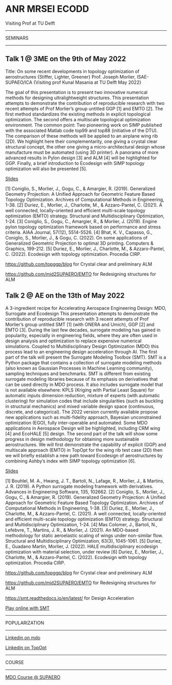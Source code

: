# ANR MRSEI ECODD
Visiting Prof at TU Delft

******************
SEMINARS
******************

## Talk 1 @ 3ME on the 9th of May 2022
Title: On some recent developments in topology optimization of aerostructures {Stiffer, Lighter, Greener}
Prof. Joseph Morlier, ISAE-SUPAEO/ICA {Visiting prof Kunal Masania at TU Delft May 2022}

The goal of this presentation is to present two innovative numerical methods for designing ultralightweight structures.
This presentation attempts to demonstrate the contribution of reproducible research with two recent attempts of Prof Morlier’s group untitled GGP [1] and EMTO [2]. The first method standardizes the existing methods in explicit topological optimization. The second offers a multiscale topological optimization environment. The common point: Two pioneering work on SIMP published with the associated Matlab code top99 and top88 (initiative of the DTU). The comparison of these methods will be applied to an airplane wing rib (2D). We highlight here their complementarity, one giving a crystal clear structural concept, the other one giving a micro-architectural design whose manufacture must be automated (using 3D printer). A panorama of more advanced results in Pylon design [3] and ALM [4] will be highlighted for GGP. Finally, a brief introduction to Ecodesign with SIMP topology optimization will also be presented [5].

[Slides](https://github.com/mid2SUPAERO/ECODD/blob/main/3ME.pdf)

[1] Coniglio, S., Morlier, J., Gogu, C., & Amargier, R. (2019). Generalized Geometry Projection: A Unified Approach for Geometric Feature Based Topology Optimization. Archives of Computational Methods in Engineering, 1-38.
[2] Duriez, E., Morlier, J., Charlotte, M., & Azzaro-Pantel, C. (2021). A well connected, locally-oriented and efficient multi-scale topology optimization (EMTO) strategy. Structural and Multidisciplinary Optimization, 1-24.
[3] Coniglio, S., Gogu, C., Amargier, R., & Morlier, J. (2019). Engine pylon topology optimization framework based on performance and stress criteria. AIAA Journal, 57(12), 5514-5526.
[4] Bhat, K. V., Capasso, G., Coniglio, S., Morlier, J., & Gogu, C. (2022). On some applications of Generalized Geometric Projection to optimal 3D printing. Computers & Graphics, 199-212.
[5] Duriez, E., Morlier, J., Charlotte, M., & Azzaro-Pantel, C. (2022). Ecodesign with topology optimization. Procedia CIRP.

https://github.com/topggp/blog for Crystal clear and preliminary ALM

https://github.com/mid2SUPAERO/EMTO for Redesigning structures for ALM



## Talk 2 @ AE on the 13th of May 2022

A 3-ingredient recipe for Accelerating Aerospace Engineering Design: MDO, Surrogate and Ecodesign
This presentation attempts to demonstrate the contribution of reproducible research with 3 recent attempts of Prof Morlier’s group untitled SMT [1] (with ONERA and Umich), GGP [2] and EMTO [3].
During the last few decades, surrogate modeling has gained in popularity, especially in engineering fields, where they are often used in design analysis and optimization to replace expensive numerical simulations. Coupled to Multidisciplinary Design Optimization (MDO) this process lead to an engineering design acceleration through AI.
The first part of the talk will present the Surrogate Modeling Toolbox (SMT). SMT is a Python package that contains a collection of surrogate modeling methods (also known as Gaussian Processes in Machine Learning community), sampling techniques and benchmarks. SMT is different from existing surrogate modeling libraries because of its emphasis on derivatives that can be used directly in MDO process. It also includes surrogate model that is not available elsewhere: KPLS (Kriging with Partial Least Square) for automatic inputs dimension reduction, mixture of experts (with automatic clustering) for simulation codes that include singularities (such as buckling in structural mechanics) and mixed variable design space (continuous, discrete, and categorical). The 2022 version currently available propose new applications such as multi-fidelity approach, Bayesian unconstrained optimization (EGO), fully inter-operable and automated. Some MDO applications in Aerospace Design will be highlighted, including CRM wing [4] and EcoHALE [5] design.
The second part of the talk will show some progress in design methodology for obtaining more sustainable aerostructures. We will first demonstrate the capability of explicit (GGP) and multiscale approach (EMTO) in TopOpt for the wing rib test case (2D) then we will briefly establish a new path toward Ecodesign of aerostructures by combining Ashby’s index with SIMP topology optimization [6].

[Slides](https://github.com/mid2SUPAERO/ECODD/blob/main/AE.pdf)

[1] Bouhlel, M. A., Hwang, J. T., Bartoli, N., Lafage, R., Morlier, J., & Martins, J. R. (2019). A Python surrogate modeling framework with derivatives. Advances in Engineering Software, 135, 102662.
[2] Coniglio, S., Morlier, J., Gogu, C., & Amargier, R. (2019). Generalized Geometry Projection: A Unified Approach for Geometric Feature Based Topology Optimization. Archives of Computational Methods in Engineering, 1-38.
[3] Duriez, E., Morlier, J., Charlotte, M., & Azzaro-Pantel, C. (2021). A well connected, locally-oriented and efficient multi-scale topology optimization (EMTO) strategy. Structural and Multidisciplinary Optimization, 1-24.
[4] Mas Colomer, J., Bartoli, N., Lefebvre, T., Martins, J. R., & Morlier, J. (2021). An MDO-based methodology for static aeroelastic scaling of wings under non-similar flow. Structural and Multidisciplinary Optimization, 63(3), 1045-1061.
[5] Duriez, E., Guadano Martin, Morlier, J. (2022). HALE multidisciplinary ecodesign optimization with material selection, under review
[6] Duriez, E., Morlier, J., Charlotte, M., & Azzaro-Pantel, C. (2022). Ecodesign with topology optimization. Procedia CIRP.

https://github.com/topggp/blog for Crystal clear and preliminary ALM

https://github.com/mid2SUPAERO/EMTO for Redesigning structures for ALM

https://smt.readthedocs.io/en/latest/ for Design Acceleration

[Play online with SMT](https://colab.research.google.com/drive/1_7L6fNq8F-HBhm9hDno5rwTXfHKXLGCh?usp=sharing)


******************
POPULARIZATION
******************

[Linkedin on mdo](https://www.linkedin.com/pulse/optimization-mdo-connecting-people-joseph-morlier/)

[Linkedin on TopOpt](https://www.linkedin.com/pulse/possible-build-aircraft-wing-lego-joseph-morlier/)


******************
COURSE
******************

[MDO Course @ SUPAERO](https://github.com/jomorlier/mdocourse/)








